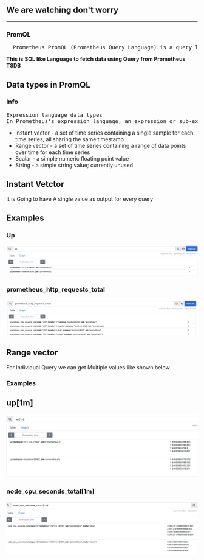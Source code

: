 ## We are watching don't worry  
---
### PromQL 

<pre>
  Prometheus PromQL (Prometheus Query Language) is a query language used to retrieve and manipulate time-series data from Prometheus
</pre>

<b> This is SQL like Language to fetch data using Query from Prometheus TSDB </b>

## Data types in PromQL  

### Info 
<pre>
Expression language data types
In Prometheus's expression language, an expression or sub-expression can evaluate to one of four types:
</pre>
<ul> 
<li> Instant vector - a set of time series containing a single sample for each time series, all sharing the same timestamp </li>  
<li> Range vector - a set of time series containing a range of data points over time for each time series </li> 
<li> Scalar - a simple numeric floating point value </li> 
<li> String - a simple string value; currently unused </li> 
</ul>

## Instant Vetctor 
<p> It is Going to have A single value as output for every query </p>

## Examples 

### Up 
<img src="images/iv1.png">

### prometheus_http_requests_total

<img src="images/pth.png">

## Range vector

<p> For Individual Query we can get Multiple values like shown below </p>

###  Examples 

## up[1m]

<img src="images/rgv1.png">

### node_cpu_seconds_total[1m]

<img src="images/rgv2.png">




